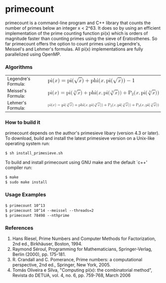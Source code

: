 primecount
==========
primecount is a command-line program and C++ library that counts the number of primes below an integer x < 2^63. It does so by using an efficient implementation of the prime counting function pi(x) which is orders of magnitude faster than counting primes using the sieve of Eratosthenes. So far primecount offers the option to count primes using Legendre's, Meissel's and Lehmer's formulas. All pi(x) implementations are fully parallelized using OpenMP.

### Algorithms

<table>
  <tr>
    <td>Legendre's Formula:</td>
    <td><img src="images/pi_legendre.png"/></td>
  </tr>
  <tr>
    <td>Meissel's Formula:</td>
    <td><img src="images/pi_meissel.png"/></td>
  </tr>
  <tr>
    <td>Lehmer's Formula:</td>
    <td><img src="images/pi_lehmer.png"/></td>
  </tr>
</table>

### How to build it
primecount depends on the author's primesieve libary (version 4.3 or later). To download, build and install the latest primesieve version on a Unix-like operating system run:
```
$ sh install_primesieve.sh
```
To build and install primecount using GNU make and the default `c++' compiler run:
```
$ make
$ sudo make install
```

### Usage Examples
```
$ primecount 10^13
$ primecount 10^14 --meissel --threads=2
$ primecount 78498 --nthprime
```

### References
1. Hans Riesel, Prime Numbers and Computer Methods for Factorization, 2nd ed., Birkhäuser, Boston, 1994.
2. Raymond Séroul, Programming for Mathematicians, Springer-Verlag, Berlin (2000), pp. 175-181.
3. R. Crandall and C. Pomerance, Prime numbers: a computational perspective, 2nd ed., Springer, New York, 2005.
4. Tomás Oliveira e Silva, "Computing pi(x): the combinatorial method", Revista do DETUA, vol. 4, no. 6, pp. 759-768, March 2006
